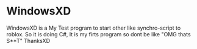 # WindowsXD
WindowsXD is a My Test program to start other like synchro-script to roblox.
So it is doing C#, It is my firts program so dont be like "OMG thats S**T"
ThanksXD
